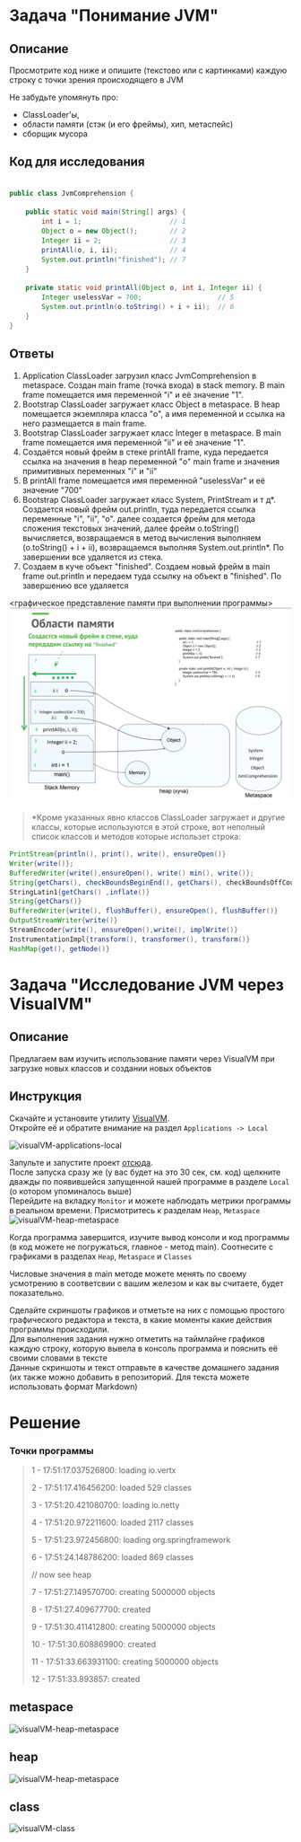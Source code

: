 # Задача "Понимание JVM"

## Описание
Просмотрите код ниже и опишите (текстово или с картинками) каждую строку с точки зрения происходящего в JVM  

Не забудьте упомянуть про: 
- ClassLoader'ы, 
- области памяти (стэк (и его фреймы), хип, метаспейс)  
- сборщик мусора

## Код для исследования
```java

public class JvmComprehension {

    public static void main(String[] args) {
        int i = 1;                      // 1 
        Object o = new Object();        // 2
        Integer ii = 2;                 // 3
        printAll(o, i, ii);             // 4
        System.out.println("finished"); // 7
    }

    private static void printAll(Object o, int i, Integer ii) {
        Integer uselessVar = 700;                   // 5
        System.out.println(o.toString() + i + ii);  // 6
    }
}

```

## Ответы 

1. Application ClassLoader загрузил класс JvmComprehension в metaspace. Создан main frame (точка входа) в stack memory. В main frame помещается имя переменной "i" и её значение "1".
2. Bootstrap ClassLoader загружает класс Object в metaspace. В heap помещается экземпляра класса "o", а имя переменной и ссылка на него размещается в main frame.
3. Bootstrap ClassLoader загружает класс Integer в metaspace. В main frame помещается имя переменной "ii" и её значение "1".
4. Создаётся новый фрейм в стеке printAll frame, куда передается ссылка на значения в heap переменной "o" main frame и значения примитивных переменных "i" и "ii"
5. В printAll frame помещается имя переменной "uselessVar" и её значение "700"
6. Bootstrap ClassLoader загружает класс System, PrintStream и т д*. Создается новый фрейм out.println, туда передается ссылка переменные "i",
 "ii", "o". далее создается фрейм для метода сложения текстовых значений, далее фрейм o.toString() вычисляется, возвращаемся в метод
 вычисления выполняем (o.toString() + i + ii), возвращаемся выполняя System.out.println*. По завершении все удаляется из стека.
7. Создаем в куче объект "finished". Создаем новый фрейм в main frame out.println и передаем туда ссылку на объект в "finished". По завершению все удаляется

<графическое представление памяти при выполнении программы> <img src="./img/OP.jpg" alt="JVM">






> *Кроме указанных явно классов ClassLoader загружает и другие классы, которые используются в этой строке,
вот неполный список классов и методов которые использет строка:

```java 
PrintStream{println(), print(), write(), ensureOpen()}
Writer{write()};
BufferedWriter{write(),ensureOpen(), write() min(), write()};
String{getChars(), checkBoundsBeginEnd(), getChars(), checkBoundsOffCount, getChars(), isLatin1(),getChars()};
StringLatin1{getChars() ,inflate()}
String{getChars()}
BufferedWriter{write(), flushBuffer(), ensureOpen(), flushBuffer()}
OutputStreamWriter{write()}
StreamEncoder{write(), ensureOpen(),write(), implWrite()}
InstrumentationImpl{transform(), transformer(), transform()}
HashMap{get(), getNode()}
```

# Задача "Исследование JVM через VisualVM"

## Описание
Предлагаем вам изучить использование памяти через VisualVM при загрузке новых классов и создании новых объектов

## Инструкция
Скачайте и установите утилиту [VisualVM](https://visualvm.github.io/download.html).  
Откройте её и обратите внимание на раздел `Applications -> Local`

![visualVM-applications-local](C:\Users\1\IdeaProjects\UnderstandingJVM\img\visualVM-applications-local.png)

Запульте и запустите проект [отсюда](https://github.com/Arsennikum/jvm-visualvm-experience).  
После запуска сразу же (у вас будет на это 30 сек, см. код) щелкните дважды по появившейся запущенной нашей программе в разделе `Local` (о котором упоминалось выше)  
Перейдите на вкладку `Monitor` и можете наблюдать метрики программы в реальном времени. Присмотритесь к разделам `Heap`, `Metaspace`   
![visualVM-heap-metaspace](C:\Users\1\IdeaProjects\UnderstandingJVM\img\visualVM-heap-metaspace.png)

Когда программа завершится, изучите вывод консоли и код программы (в код можете не погружаться, главное - метод main). Соотнесите с графиками в разделах `Heap`, `Metaspace` и `Classes`

Числовые значения в main методе можете менять по своему усмотрению в соответсвии с вашим железом и как вы считаете,
будет показательно.

Сделайте скриншоты графиков и отметьте на них с помощью простого графического редактора и текста, в какие моменты какие
действия программы происходили.  
Для выполнения задания нужно отметить на таймлайне графиков каждую строку, которую вывела в консоль программа и пояснить
её своими словами в тексте  
Данные скриншоты и текст отправьте в качестве домашнего задания (их также можно добавить в репозиторий. Для текста
можете использовать формат Markdown)

# Решение

### Точки программы

> 1 - 17:51:17.037526800: loading io.vertx
>
>2 - 17:51:17.416456200: loaded 529 classes
>
>3 - 17:51:20.421080700: loading io.netty
>
>4 - 17:51:20.972211600: loaded 2117 classes
>
>5 - 17:51:23.972456800: loading org.springframework
>
>6 - 17:51:24.148786200: loaded 869 classes
>
>// now see heap
>
>7 - 17:51:27.149570700: creating 5000000 objects
>
>8 - 17:51:27.409677700: created
>
>9 - 17:51:30.411412800: creating 5000000 objects
>
>10 - 17:51:30.608869900: created
>
>11 - 17:51:33.663931100: creating 5000000 objects
>
>12 - 17:51:33.893857: created

## metaspace

![visualVM-heap-metaspace](C:\Users\1\IdeaProjects\UnderstandingJVM\img\metaspace.jpg)

## heap

![visualVM-heap-metaspace](C:\Users\1\IdeaProjects\UnderstandingJVM\img\heap.jpg)

## class

![visualVM-class](C:\Users\1\IdeaProjects\UnderstandingJVM\img\class.jpg)
